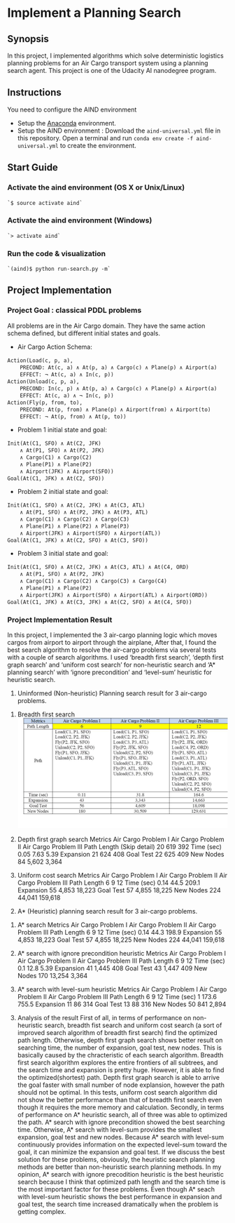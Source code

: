 
# Implement a Planning Search

## Synopsis
 
In this project, I implemented algorithms which solve deterministic logistics planning problems for an Air Cargo transport system using a planning search agent. This project is one of the Udacity AI nanodegree program. 

## Instructions

You need to configure the AIND environment
 - Setup the [Anaconda](https://www.continuum.io/downloads) environment.
 - Setup the AIND environment : Download the `aind-universal.yml` file in this repository. Open a terminal and run `conda env create -f aind-universal.yml` to create the environment.

## Start Guide

### Activate the aind environment (OS X or Unix/Linux)
    
    `$ source activate aind`

### Activate the aind environment (Windows)

    `> activate aind`

### Run the code & visualization

    `(aind)$ python run-search.py -m`

## Project Implementation

### Project Goal : classical PDDL problems

All problems are in the Air Cargo domain.  They have the same action schema defined, but different initial states and goals.

- Air Cargo Action Schema:
```
Action(Load(c, p, a),
	PRECOND: At(c, a) ∧ At(p, a) ∧ Cargo(c) ∧ Plane(p) ∧ Airport(a)
	EFFECT: ¬ At(c, a) ∧ In(c, p))
Action(Unload(c, p, a),
	PRECOND: In(c, p) ∧ At(p, a) ∧ Cargo(c) ∧ Plane(p) ∧ Airport(a)
	EFFECT: At(c, a) ∧ ¬ In(c, p))
Action(Fly(p, from, to),
	PRECOND: At(p, from) ∧ Plane(p) ∧ Airport(from) ∧ Airport(to)
	EFFECT: ¬ At(p, from) ∧ At(p, to))
```

- Problem 1 initial state and goal:
```
Init(At(C1, SFO) ∧ At(C2, JFK) 
	∧ At(P1, SFO) ∧ At(P2, JFK) 
	∧ Cargo(C1) ∧ Cargo(C2) 
	∧ Plane(P1) ∧ Plane(P2)
	∧ Airport(JFK) ∧ Airport(SFO))
Goal(At(C1, JFK) ∧ At(C2, SFO))
```
- Problem 2 initial state and goal:
```
Init(At(C1, SFO) ∧ At(C2, JFK) ∧ At(C3, ATL) 
	∧ At(P1, SFO) ∧ At(P2, JFK) ∧ At(P3, ATL) 
	∧ Cargo(C1) ∧ Cargo(C2) ∧ Cargo(C3)
	∧ Plane(P1) ∧ Plane(P2) ∧ Plane(P3)
	∧ Airport(JFK) ∧ Airport(SFO) ∧ Airport(ATL))
Goal(At(C1, JFK) ∧ At(C2, SFO) ∧ At(C3, SFO))
```
- Problem 3 initial state and goal:
```
Init(At(C1, SFO) ∧ At(C2, JFK) ∧ At(C3, ATL) ∧ At(C4, ORD) 
	∧ At(P1, SFO) ∧ At(P2, JFK) 
	∧ Cargo(C1) ∧ Cargo(C2) ∧ Cargo(C3) ∧ Cargo(C4)
	∧ Plane(P1) ∧ Plane(P2)
	∧ Airport(JFK) ∧ Airport(SFO) ∧ Airport(ATL) ∧ Airport(ORD))
Goal(At(C1, JFK) ∧ At(C3, JFK) ∧ At(C2, SFO) ∧ At(C4, SFO))
```

### Project Implementation Result

In this project, I implemented the 3 air-cargo planning logic which moves cargos from airport to airport through the airplane, After that, I found the best search algorithm to resolve the air-cargo problems via several tests with a couple of search algorithms. I used ‘breadth first search’, ‘depth first graph search’ and ‘uniform cost search’ for non-heuristic search and ‘A* planning search’ with ‘ignore precondition’ and ‘level-sum’ heuristic for heuristic search. 

1. Uninformed (Non-heuristic) Planning search result for 3 air-cargo problems. 
1) Breadth first search 
![Test image](https://github.com/KHKANG36/Planning-Search_Air-Cargo/blob/master/images/Breadth.jpg)


2) Depth first graph search 
Metrics	Air Cargo Problem I	Air Cargo Problem II	Air Cargo Problem III
Path Length
(Skip detail)	20	619	392
Time (sec)	0.05	7.63	5.39
Expansion	21	624	408
Goal Test	22	625	409
New Nodes	84	5,602	3,364

3) Uniform cost search 
Metrics	Air Cargo Problem I	Air Cargo Problem II	Air Cargo Problem III
Path Length	6	9	12
Time (sec)	0.14	44.5	209.1
Expansion	55	4,853	18,223
Goal Test	57	4,855	18,225
New Nodes	224	44,041	159,618


2. A* (Heuristic) planning search result for 3 air-cargo problems. 
1) A* search 
Metrics	Air Cargo Problem I	Air Cargo Problem II	Air Cargo Problem III
Path Length	6	9	12
Time (sec)	0.14	44.3	198.9
Expansion	55	4,853	18,223
Goal Test	57	4,855	18,225
New Nodes	224	44,041	159,618

2) A* search with ignore precondition heuristic
Metrics	Air Cargo Problem I	Air Cargo Problem II	Air Cargo Problem III
Path Length	6	9	12
Time (sec)	0.1	12.8	5.39
Expansion	41	1,445	408
Goal Test	43	1,447	409
New Nodes	170	13,254	3,364

3) A* search with level-sum heuristic
Metrics	Air Cargo Problem I	Air Cargo Problem II	Air Cargo Problem III
Path Length	6	9	12
Time (sec)	1	173.6	755.5
Expansion	11	86	314
Goal Test	13	88	316
New Nodes	50	841	2,894

3. Analysis of the result
First of all, in terms of performance on non-heuristic search, breadth fist search and uniform cost search (a sort of improved search algorithm of breadth first search) find the optimized path length. Otherwise, depth first graph search shows better result on searching time, the number of expansion, goal test, new nodes. This is basically caused by the chracteristic of each search algorithm. Breadth first search algorithm explores the entire frontiers of all subtrees, and the search time and expansion is pretty huge. However, it is able to find the optimized(shortest) path. Depth first graph search is able to arrive the goal faster with small number of node explansion, however the path should not be optimal. In this tests, uniform cost search algorithm did not show the better performance than that of breadth first search even though it requires the more memory and calculation. 
Secondly, in terms of performance on A* heuristic search, all of three was able to optimized the path. A* search with ignore precondition showed the best searching time. Otherwise, A* search with level-sum provides the smallest expansion, goal test and new nodes. Because A* search with level-sum continuously provides information on the expected level-sum toward the goal, it can minimize the expansion and goal test. 
If we discuss the best solution for these problems, obviously, the heuristic search planning methods are better than non-heuristic search planning methods. In my opinion, A* search with ignore precodition heuristic is the best heuristic search because I think that optimized path length and the search time is the most important factor for these problems. Even though A* seach with level-sum heuristic shows the best performance in expansion and goal test, the search time increased dramatically when the problem is getting complex.  
